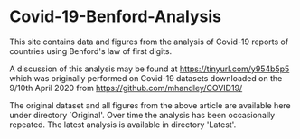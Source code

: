 # Covid-19-Benford-Analysis

This site contains data and figures from the analysis of Covid-19 reports of countries using Benford's law of first digits. 

A discussion of this analysis may be found at https://tinyurl.com/y954b5p5 which was originally performed on Covid-19 datasets downloaded on the 9/10th April 2020 from https://github.com/mhandley/COVID19/ 

The original dataset and all figures from the above article are available here under directory `Original'. Over time the analysis has been occasionally repeated. The latest analysis is available in directory 'Latest'.

